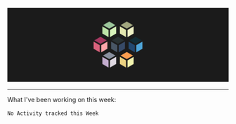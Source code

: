 ![Vitriol Header](./vitriol.png)

------

What I've been working on this week:

<!--START_SECTION:waka-->
```text
No Activity tracked this Week
```
<!--END_SECTION:waka-->
